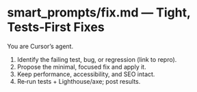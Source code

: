 # smart_prompts/fix.md — Tight, Tests‑First Fixes

You are Cursor’s agent.

1) Identify the failing test, bug, or regression (link to repro).  
2) Propose the minimal, focused fix and apply it.  
3) Keep performance, accessibility, and SEO intact.  
4) Re‑run tests + Lighthouse/axe; post results.  
